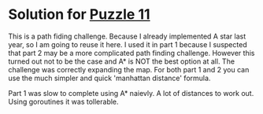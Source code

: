# Solution for [Puzzle 11](https://adventofcode.com/2023/day/11)

This is a path fiding challenge. Because I already implemented A star last year, so I am going to reuse it here. I used it in part 1 because I suspected that
part 2 may be a more complicated path finding challenge. However this turned out not to be the case and A* is NOT the best option at all. The challenge was correctly expanding the map. For both part 1 and 2 you can use the much simpler and quick 'manhattan distance' formula.

Part 1 was slow to complete using A* naievly. A lot of distances to work out. Using goroutines it was tollerable.
